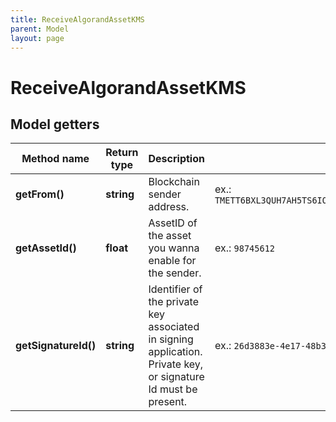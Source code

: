 ```yaml
---
title: ReceiveAlgorandAssetKMS
parent: Model
layout: page
---
```


# ReceiveAlgorandAssetKMS

## Model getters

Method name | Return type | Description | Notes
------------ | ------------- | ------------- | -------------
**getFrom()** | **string** | Blockchain sender address. | ex.: `TMETT6BXL3QUH7AH5TS6IONU7LVTLKIGG54CFCNPMQXWGRIZFIESZBYWP4`
**getAssetId()** | **float** | AssetID of the asset you wanna enable for the sender. | ex.: `98745612`
**getSignatureId()** | **string** | Identifier of the private key associated in signing application. Private key, or signature Id must be present. | ex.: `26d3883e-4e17-48b3-a0ee-09a3e484ac83`

